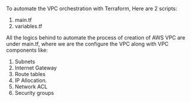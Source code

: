 To automate the VPC orchestration with Terraform, Here are 2 scripts:
1. main.tf
2. variables.tf

All the logics behind to automate the process of creation of AWS VPC are under main.tf, where we are the configure the VPC along with VPC
components like:
1. Subnets
2. Internet Gateway
3. Route tables
4. IP Allocation.
5. Network ACL
6. Security groups
